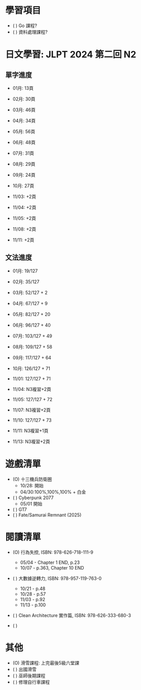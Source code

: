 
# 學習項目

- ( ) Go 課程?
- ( ) 資料處理課程?

# 日文學習: JLPT 2024 第二回 N2

## 單字進度

- 01月: 13頁
- 02月: 30頁
- 03月: 46頁
- 04月: 34頁
- 05月: 56頁
- 06月: 48頁
- 07月: 31頁
- 08月: 29頁
- 09月: 24頁
- 10月: 27頁

- 11/03: +2頁
- 11/04: +2頁
- 11/05: +2頁
- 11/08: +2頁
- 11/11: +2頁

## 文法進度

- 01月: 19/127
- 02月: 35/127
- 03月: 52/127 + 2
- 04月: 67/127 + 9
- 05月: 82/127 + 20
- 06月: 96/127 + 40
- 07月: 103/127 + 49
- 08月: 109/127 + 58
- 09月: 117/127 + 64
- 10月: 126/127 + 71

- 11/01: 127/127 + 71
- 11/04: N3複習+2頁
- 11/05: 127/127 + 72
- 11/07: N3複習+2頁
- 11/10: 127/127 + 73
- 11/11: N3複習+1頁
- 11/13: N3複習+2頁


# 遊戲清單

- (O) 十三機兵防衛圈
  - 10/28: 開始
  - 04/30:100%,100%,100% + 白金
- ( ) Cyberpunk 2077 
  - 05/01 開始
- ( ) GT7
- ( ) Fate/Samurai Remnant (2025)

# 閱讀清單

- (O) 行為失控, ISBN: 978-626-718-111-9
  - 05/04 - Chapter 1 END, p.23
  - 10/07 - p.363, Chapter 10 END
  
- ( ) 大數據逆轉力, ISBN: 978-957-119-763-0
  - 10/21 - p.48
  - 10/28 - p.57
  - 11/03 - p.92
  - 11/13 - p.100
- ( ) Clean Architecture 實作篇, ISBN: 978-626-333-680-3
- ( )

# 其他

- (O) 滑雪課程: 上完最後5級六堂課
- ( ) 出國滑雪
- ( ) 巫師後期課程
- ( ) 修理自行車課程
